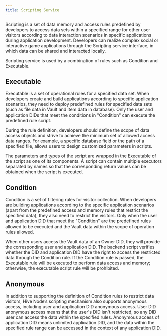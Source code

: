 ```yaml
---
title: Scripting Service
---
```


Scripting is a set of data memory and access rules predefined by developers to access data sets within a specified range for other user visitors according to data interaction scenarios in specific applications during application development. Developers can realize complex social or interactive game applications through the Scripting service interface, in which data can be shared and interacted locally.

Scripting service is used by a combination of rules such as Condition and Executable.

## Executable

Executable is a set of operational rules for a specified data set. When developers create and build applications according to specific application scenarios, they need to deploy predefined rules for specified data sets (such as file data in Vault and item data in database). Only the user and application DIDs that meet the conditions in "Condition" can execute the predefined rule script.

During the rule definition, developers should define the scope of data access objects and strive to achieve the minimum set of allowed access data ranges. For example, a specific database field or the path of a specified file, allows users to design customized parameters in scripts.

The parameters and types of the script are wrapped in the Executable of the script as one of its components. A script can contain multiple executors separated by names so that the corresponding return values can be obtained when the script is executed.

## Condition

Condition is a set of filtering rules for visitor collection. When developers are building applications according to the specific application scenarios (apart from the predefined access and memory rules that restrict the specified data), they also need to restrict the visitors. Only when the user and application DID that meet the "Condition" are the predefined rules allowed to be executed and the Vault data within the scope of operation rules allowed.

When other users access the Vault data of an Owner DID, they will provide the corresponding user and application DID. The backend script verifies whether the DID and application DID have the right to access the restricted data through the Condition rule. If the Condition rule is passed, the Executable rule will be executed to perform data access and memory; otherwise, the executable script rule will be prohibited.

## Anonymous

In addition to supporting the definition of Condition rules to restrict data visitors, Hive Node’s scripting mechanism also supports anonymous access, including user and application DID anonymous access. User DID anonymous access means that the user's DID isn't restricted, so any DID user can access the data within the specified rules. Anonymous access of application DID means unlimited application DID, and the data within the specified rule range can be accessed in the context of any application DID.
